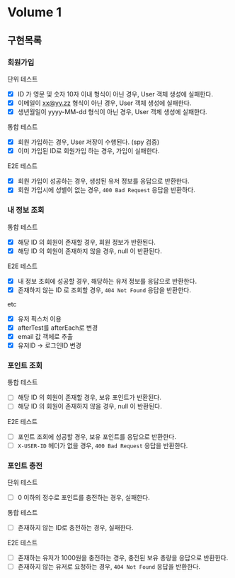 # Volume 1

## 구현목록

### 회원가입

단위 테스트

- [x] ID 가 영문 및 숫자 10자 이내 형식이 아닌 경우, User 객체 생성에 실패한다.
- [x] 이메일이 xx@yy.zz 형식이 아닌 경우, User 객체 생성에 실패한다.
- [x] 생년월일이 yyyy-MM-dd 형식이 아닌 경우, User 객체 생성에 실패한다.

통합 테스트

- [x] 회원 가입하는 경우, User 저장이 수행된다. (spy 검증)
- [x] 이미 가입된 ID로 회원가입 하는 경우, 가입이 실패한다.

E2E 테스트

- [x] 회원 가입이 성공하는 경우, 생성된 유저 정보를 응답으로 반환한다.
- [x] 회원 가입시에 성별이 없는 경우, `400 Bad Request` 응답을 반환하다.

### 내 정보 조회

통합 테스트

- [x] 해당 ID 의 회원이 존재할 경우, 회원 정보가 반환된다.
- [x] 해당 ID 의 회원이 존재하지 않을 경우, null 이 반환된다.

E2E 테스트

- [x] 내 정보 조회에 성공할 경우, 해당하는 유저 정보를 응답으로 반환한다.
- [x] 존재하지 않는 ID 로 조회할 경우, `404 Not Found` 응답을 반환한다.

etc

- [x] 유저 픽스처 이용
- [x] afterTest를 afterEach로 변경
- [x] email 값 객체로 추출
- [x] 유저ID -> 로그인ID 변경
### 포인트 조회

통합 테스트

- [ ] 해당 ID 의 회원이 존재할 경우, 보유 포인트가 반환된다.
- [ ] 해당 ID 의 회원이 존재하지 않을 경우, null 이 반환된다.

E2E 테스트

- [ ] 포인트 조회에 성공할 경우, 보유 포인트를 응답으로 반환한다.
- [ ] `X-USER-ID` 헤더가 없을 경우, `400 Bad Request` 응답을 반환한다.

### 포인트 충전

단위 테스트

- [ ] 0 이하의 정수로 포인트를 충전하는 경우, 실패한다.

통합 테스트

- [ ] 존재하지 않는 ID로 충전하는 경우, 실패한다.

E2E 테스트

- [ ] 존재하는 유저가 1000원을 충전하는 경우, 충전된 보유 총량을 응답으로 반환한다.
- [ ] 존재하지 않는 유저로 요청하는 경우, `404 Not Found` 응답을 반환한다.